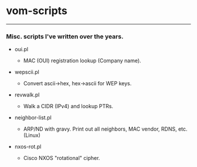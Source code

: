 # vom-scripts
---

### Misc. scripts I've written over the years.

* oui.pl
	* MAC (OUI) registration lookup (Company name).

* wepscii.pl
	* Convert ascii->hex, hex->ascii for WEP keys.

* revwalk.pl
	* Walk a CIDR (IPv4) and lookup PTRs.

* neighbor-list.pl
	* ARP/ND with gravy.  Print out all neighbors, MAC vendor, RDNS, etc.  (Linux)  

* nxos-rot.pl
	* Cisco NXOS "rotational" cipher.

